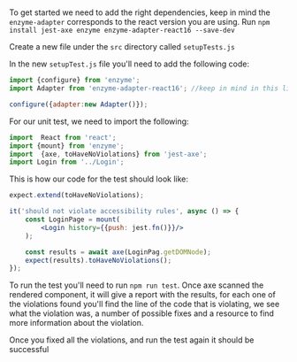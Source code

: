 # []()

<TimeStamp start="0:07" end="0:15">

To get started we need to add the right dependencies, keep in mind the `enzyme-adapter` corresponds to the react version you are using. Run `npm install jest-axe enzyme enzyme-adapter-react16 --save-dev`

</TimeStamp>

<TimeStamp start="0:30" end="0:35">

Create a new file under the `src` directory called `setupTests.js`

</TimeStamp>

<TimeStamp start="0:37" end="0:47">

In the new `setupTest.js` file you'll need to add the following code:

```jsx
import {configure} from 'enzyme';
import Adapter from 'enzyme-adapter-react16'; //keep in mind in this line you'll need to import the adapter that corresponds to the react version you are using 

configure({adapter:new Adapter()});
```

</TimeStamp>


<TimeStamp start="1:01" end="1:10">

For our unit test, we need to import the following: 

```jsx
import  React from 'react';
import {mount} from 'enzyme';
import  {axe, toHaveNoViolations} from 'jest-axe';
import Login from '../Login'; 
```

</TimeStamp>

<TimeStamp start="1:33" end="1:45">

This is how our code for the test should look like:

```jsx 
expect.extend(toHaveNoViolations);

it('should not violate accessibility rules', async () => {
    const LoginPage = mount(
        <Login history={{push: jest.fn()}}/>
    );

    const results = await axe(LoginPag.getDOMNode);
    expect(results).toHaveNoViolations();
});
```

</TimeStamp>

<TimeStamp start="1:53" end="2:10">

To run the test you'll need to run `npm run test`. Once axe scanned the rendered component, it will give a report with the results, for each one of the violations found you'll find the line of the code that is violating, we see what the violation was, a number of possible fixes and a resource to find more information about the violation. 

</TimeStamp>

<TimeStamp start="2:13" end="2:17">

Once you fixed all the violations, and run the test again it should be successful 

</TimeStamp>